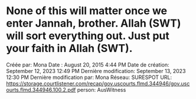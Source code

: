 # None of this will matter once we enter Jannah, brother. Allah (SWT) will sort everything out. Just put your faith in Allah (SWT).

Créée par: Mona
Date : August 20, 2015 4:44 PM
Date de création: September 12, 2023 12:49 PM
Dernière modification: September 13, 2023 12:30 PM
Dernière modification par: Mona
Réseau: SURESPOT
URL: https://storage.courtlistener.com/recap/gov.uscourts.flmd.344946/gov.uscourts.flmd.344946.100.2.pdf
person: AusWitness
